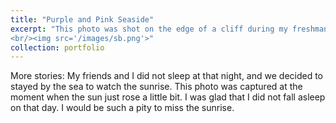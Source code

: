 ```yaml
---
title: "Purple and Pink Seaside"
excerpt: "This photo was shot on the edge of a cliff during my freshman year at UCSB. It was one of the most beautiful scenes I have ever seen.
<br/><img src='/images/sb.png'>"
collection: portfolio
---
```


More stories: My friends and I did not sleep at that night, and we decided to stayed by the sea to watch the sunrise.
This photo was captured at the moment when the sun just rose a little bit. I was glad that I did not fall asleep on that day.
I would be such a pity to miss the sunrise.